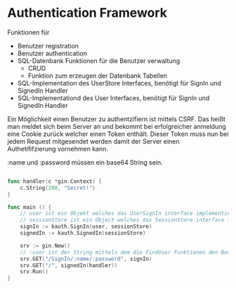 Authentication Framework
========================

Funktionen für 
  * Benutzer registration
  * Benutzer authentication
  * SQL-Datenbank Funktionen für die Benutzer verwaltung
    * CRUD
    * Funktion zum erzeugen der Datenbank Tabellen
  * SQL-Implementation des UserStore Interfaces, benötigt für SignIn und SignedIn Handler
  * SQL-Implementationd des User Interfaces, benötigt für SignIn und SignedIn Handler

Ein Möglichkeit einen Benutzer zu authentzifiern ist mittels CSRF. Das heißt man meldet sich beim Server an und bekommt bei erfolgreicher anmeldung eine Cookie zurück welcher einen Token enthält. Dieser Token muss nun bei jedem Request mitgesendet werden damit der Server einen Authetififzierung vornehmen kann.

:name und :password müssen ein base64 String sein.

```go

func handler(c *gin.Context) {
    c.String(200, "Secret!")
}

func main () {
    // user ist ein Objekt welches das UserSignIn interface implementiert
    // sessionStore ist ein Object welches das SessionStore interface implementiert
    signIn := kauth.SignIn(user, sessionStore)
    signedIn := kauth.SignedIn(sessionStore)

    srv := gin.New()
    // :user ist der String mittels dem die FindUser Funktionen den Benutzer Indetifizieren kann, Mail oder Benutzername
    srv.GET("/SignIn/:name/:password", signIn)
    srv.GET("/", signedIn(handler))
    srv.Run()
}

```
